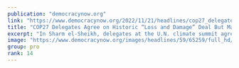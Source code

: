 ```yaml
---
publication: "democracynow.org"
link: "https://www.democracynow.org/2022/11/21/headlines/cop27_delegates_agree_on_historic_loss_and_damage_deal_but_make_no_progress_on_climate_catastrophe"
title: "COP27 Delegates Agree on Historic “Loss and Damage” Deal But Make No Progress on Climate Catastrophe"
excerpt: "In Sharm el-Sheikh, delegates at the U.N. climate summit agreed on Sunday to establish a landmark “loss and damage” fund to help the Global South deal with the worst effects of the climate catastrophe"
image: "https://www.democracynow.org/images/headlines/59/65259/full_hd/h1-COP-extinction.jpg"
group: pro
rank: 14
---
```

